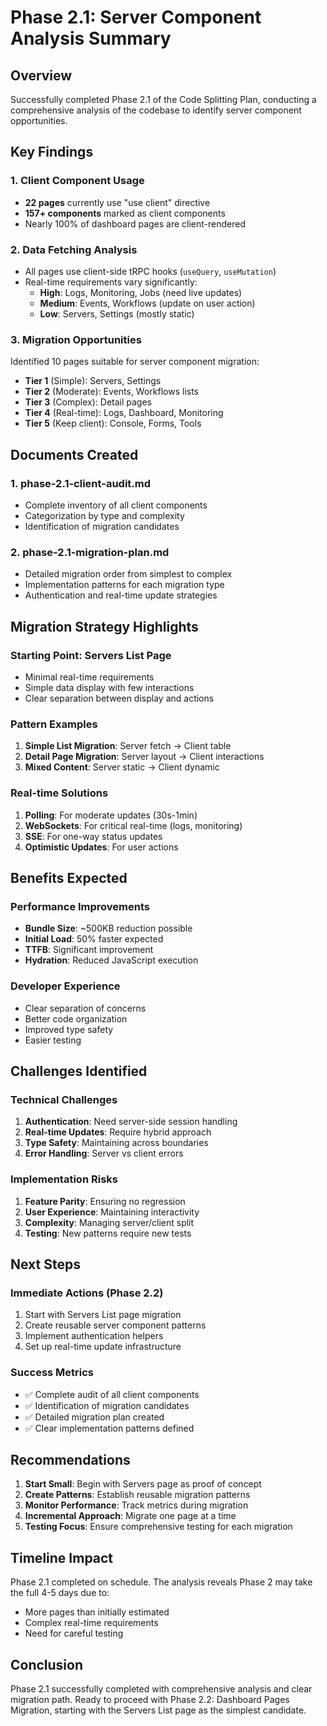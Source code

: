 # Phase 2.1: Server Component Analysis Summary

## Overview

Successfully completed Phase 2.1 of the Code Splitting Plan, conducting a comprehensive analysis of the codebase to identify server component opportunities.

## Key Findings

### 1. Client Component Usage

- **22 pages** currently use "use client" directive
- **157+ components** marked as client components
- Nearly 100% of dashboard pages are client-rendered

### 2. Data Fetching Analysis

- All pages use client-side tRPC hooks (`useQuery`, `useMutation`)
- Real-time requirements vary significantly:
  - **High**: Logs, Monitoring, Jobs (need live updates)
  - **Medium**: Events, Workflows (update on user action)
  - **Low**: Servers, Settings (mostly static)

### 3. Migration Opportunities

Identified 10 pages suitable for server component migration:

- **Tier 1** (Simple): Servers, Settings
- **Tier 2** (Moderate): Events, Workflows lists
- **Tier 3** (Complex): Detail pages
- **Tier 4** (Real-time): Logs, Dashboard, Monitoring
- **Tier 5** (Keep client): Console, Forms, Tools

## Documents Created

### 1. **phase-2.1-client-audit.md**

- Complete inventory of all client components
- Categorization by type and complexity
- Identification of migration candidates

### 2. **phase-2.1-migration-plan.md**

- Detailed migration order from simplest to complex
- Implementation patterns for each migration type
- Authentication and real-time update strategies

## Migration Strategy Highlights

### Starting Point: Servers List Page

- Minimal real-time requirements
- Simple data display with few interactions
- Clear separation between display and actions

### Pattern Examples

1. **Simple List Migration**: Server fetch → Client table
2. **Detail Page Migration**: Server layout → Client interactions
3. **Mixed Content**: Server static → Client dynamic

### Real-time Solutions

1. **Polling**: For moderate updates (30s-1min)
2. **WebSockets**: For critical real-time (logs, monitoring)
3. **SSE**: For one-way status updates
4. **Optimistic Updates**: For user actions

## Benefits Expected

### Performance Improvements

- **Bundle Size**: ~500KB reduction possible
- **Initial Load**: 50% faster expected
- **TTFB**: Significant improvement
- **Hydration**: Reduced JavaScript execution

### Developer Experience

- Clear separation of concerns
- Better code organization
- Improved type safety
- Easier testing

## Challenges Identified

### Technical Challenges

1. **Authentication**: Need server-side session handling
2. **Real-time Updates**: Require hybrid approach
3. **Type Safety**: Maintaining across boundaries
4. **Error Handling**: Server vs client errors

### Implementation Risks

1. **Feature Parity**: Ensuring no regression
2. **User Experience**: Maintaining interactivity
3. **Complexity**: Managing server/client split
4. **Testing**: New patterns require new tests

## Next Steps

### Immediate Actions (Phase 2.2)

1. Start with Servers List page migration
2. Create reusable server component patterns
3. Implement authentication helpers
4. Set up real-time update infrastructure

### Success Metrics

- ✅ Complete audit of all client components
- ✅ Identification of migration candidates
- ✅ Detailed migration plan created
- ✅ Clear implementation patterns defined

## Recommendations

1. **Start Small**: Begin with Servers page as proof of concept
2. **Create Patterns**: Establish reusable migration patterns
3. **Monitor Performance**: Track metrics during migration
4. **Incremental Approach**: Migrate one page at a time
5. **Testing Focus**: Ensure comprehensive testing for each migration

## Timeline Impact

Phase 2.1 completed on schedule. The analysis reveals Phase 2 may take the full 4-5 days due to:

- More pages than initially estimated
- Complex real-time requirements
- Need for careful testing

## Conclusion

Phase 2.1 successfully completed with comprehensive analysis and clear migration path. Ready to proceed with Phase 2.2: Dashboard Pages Migration, starting with the Servers List page as the simplest candidate.
